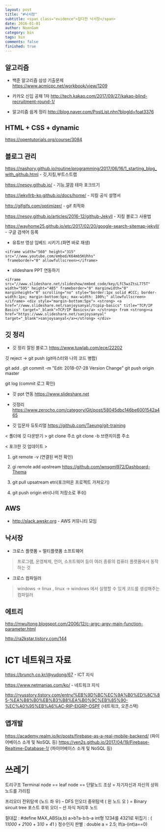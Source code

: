 ```yaml
---
layout: post
title: "#낙서장"
subtitle: <span class="evidence">잡다한 낙서장</span>
date: 2016-01-01
author: NoonGam
category: bin
tags: bin
comments: false
finished: true
---
```


## 알고리즘


- 백준 알고리즘 삼성 기출문제  
https://www.acmicpc.net/workbook/view/1209

- 카카오 신입 공채 1차
http://tech.kakao.com/2017/09/27/kakao-blind-recruitment-round-1/


- 알고리즘 쉽게 정리
http://blog.naver.com/PostList.nhn?blogId=foat3376

## HTML + CSS + dynamic

https://opentutorials.org/course/3084




## 블로그 관리

https://nashory.github.io/routine/programming/2017/06/16/1_starting_blog_with_github.html - 깃,지킬,부트스트랩

https://nesoy.github.io/ - 기능,깔끔 테마 포크뜨기

https://jekyllrb-ko.github.io/docs/home/ - 지킬 공식 설명서

http://gifgifs.com/optimizer/ - gif 최적화

https://nesoy.github.io/articles/2016-12/github-Jekyll - 지킬 블로그 사용법


https://wayhome25.github.io/etc/2017/02/20/google-search-sitemap-jekyll/ - 구글 검색어 등록

- 유튜브 영상 임베드 시키기.(화면 바로 재생)

```
<iframe width="560" height="315" src="//www.youtube.com/embed/K64mb5KUhhs"
 frameborder="0" allowfullscreen></iframe>
```





- slideshare PPT 연동하기
```
<iframe src="//www.slideshare.net/slideshow/embed_code/key/LfC5wzZtsL775T" width="595" height="485" frameborder="0" marginwidth="0" marginheight="0" scrolling="no" style="border:1px solid #CCC; border-width:1px; margin-bottom:5px; max-width: 100%;" allowfullscreen> </iframe> <div style="margin-bottom:5px"> <strong> <a href="//www.slideshare.net/sanjoysanyal/tcpip-basics" title="TCP/IP Basics" target="_blank">TCP/IP Basics</a> </strong> from <strong><a href="https://www.slideshare.net/sanjoysanyal" target="_blank">sanjoysanyal</a></strong> </div>
```






## 깃 정리

- 깃 정리 잘된 블로그
https://www.tuwlab.com/ece/22202


깃 reject -> git push  (git마스터와 나의 코드 병합)

git add .
git commit -m "Edit: 2018-07-28 Version Change"
git push origin master

git log  (commit 로그 확인)



- 깃 ppt 연동  https://www.slideshare.net


- 깃정리
https://www.zerocho.com/category/Git/post/58045dbc146be6001542a465


- 깃 입문자 듀토리얼
https://github.com/Taeung/git-training


 < 폴더에 깃 다운받기 >
 git clone 주소
 git clone -b 브랜치이름 주소


< 포크한 깃 업데이트 >
1. git remote -v  (연결된 버전 확인)

2. gi remote add upstream https://github.com/wnsgml972/Dashboard-Thema

3. git pull upsatream etri(포크떠온 프로젝트 가져오기)

4. git push origin etri(나의 저장소로 푸쉬)




## AWS

- http://slack.awskr.org - AWS 커뮤니티 모임


## 낙서장

- 크로스 플랫폼 = 멀티플랫폼 소프트웨어

> 프로그램, 운영체제, 언어, 소프트웨어 등이 여러 종류의 컴퓨터 플랫폼에서 동작하는 것

- 크로스 컴파일러

> windows -> linux , linux -> windows 에서 실행할 수 있게 코드를 생성해주는 컴파일러




## 에트리

http://mwultong.blogspot.com/2006/12/c-argc-argv-main-function-parameter.html

http://ra2kstar.tistory.com/144




# ICT 네트워크 자료

https://brunch.co.kr/@yudong/67 - ICT 지식

https://www.netmanias.com/ko/ - 네트워크 지식


http://ryusstory.tistory.com/entry/%EB%9D%BC%EC%9A%B0%ED%8C%85-%EA%B8%B0%EB%B3%B8%EA%B0%9C%EB%85%90-%EC%A0%95%EB%A6%AC-RIP-EIGRP-OSPF (네트워크, 오픈스택)


## 앱개발

https://academy.realm.io/kr/posts/firebase-as-a-real-mobile-backend/ (파이어베이스 소개 및 NoSQL 등)
https://ven2s.github.io/2017/04/19/Firebase-Realtime-Database-1/   (파이어베이스 소개 및 NoSQL 등)

# 쓰레기

트리구조
Terminal node == leaf node == 단말노드
조상 = 자기자신과 자신의 상위 노드를 가리킴

프리오더 전위탐색 (노드 좌 우) – DFS
인오더 중위탐색 ( 왼 노드 오 ) = Binary sircuit tree
포스트 후위 오더 – 선 자식 처리후 노드


절대값 :  #define MAX_ABS(a,b) a>b?a-b:b-a
int형 1234를 4321로 뒤집기 : ( 1*1000 + 2*100 + 3*10 + 4*1 )
정수인지 판별 :  double a = 2.5; If(a-(int)a==0)
